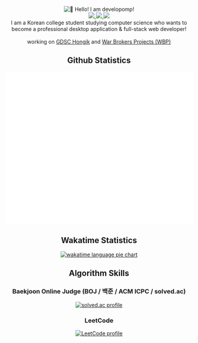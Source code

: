 <p align="center">
	<img alt="👋 Hello! I am developomp!" src="https://capsule-render.vercel.app/api?section=header&type=waving&height=200&color=gradient&customColorList=2,4,6,12,19,21,23,24,30&text=👋%20Hello!%20I%20am%20developomp&fontSize=46&fontAlignY=35" />
	<br />
	<a href="https://developomp.com">
		<img src="https://img.shields.io/badge/about_me-grey?style=for-the-badge" />
	</a>
	<a href="https://portfolio.developomp.com">
		<img src="https://img.shields.io/badge/portfolio-blue?style=for-the-badge" />
	</a>
	<a href="https://blog.developomp.com">
		<img src="https://img.shields.io/badge/blog-teal?style=for-the-badge" />
	</a>
	<!-- <a href="https://www.buymeacoffee.com/developomp">
		<img src="https://img.shields.io/badge/buy_me_a_coffee-yellow?style=for-the-badge" />
	</a>
	<a href="https://www.patreon.com/developomp">
		<img src="https://img.shields.io/badge/patreon-f96854?style=for-the-badge" />
	</a> -->
    <br />
    I am a Korean college student studying computer science who wants to become a professional desktop application & full-stack web developer!
    <br />
    <br />
	working on <a href="https://github.com/GDSC-Hongik">GDSC Hongik</a> and
	<a href="https://war-brokers-projects.notion.site/0ab13d7077a843e79b99a328e00d2008">War Brokers Projects (WBP)</a>
</p>

<h2 align="center">Github Statistics</h2>

<p align="center">
	<a href="https://github.com/lowlighter/metrics">
		<img alt="github metrics" src="./github-metrics.svg?"/>
	</a>
</p>

<h2 align="center">Wakatime Statistics</h2>

<p align="center">
	<a href="https://wakatime.com/@developomp">
		<img alt="wakatime language pie chart" src="https://wakatime.com/share/@developomp/7a334a64-49eb-4cf0-a95b-4ecec7738e87.svg" />
	</a>
</p>

<h2 align="center">Algorithm Skills</h2>

<h3 align="center">Baekjoon Online Judge (BOJ / 백준 / ACM ICPC / solved.ac)</h3>

<p align="center">
	<a href="https://solved.ac/profile/developomp">
		<img alt="solved.ac profile" src="https://mazassumnida.wtf/api/v2/generate_badge?boj=developomp"/>
	</a>
</p>

<h3 align="center">LeetCode</h3>

<p align="center">
	<a href="https://leetcode.com/developomp">
		<img alt="LeetCode profile" src="https://leetcode-stats-six.vercel.app/?username=developomp&theme=dark"/>
	</a>
</p>
